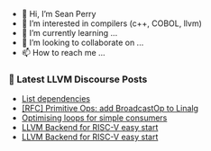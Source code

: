 - 👋 Hi, I’m Sean Perry
- 👀 I’m interested in compilers (c++, COBOL, llvm)
- 🌱 I’m currently learning ...
- 💞️ I’m looking to collaborate on ...
- 📫 How to reach me ...

<!---
s66perry/s66perry is a ✨ special ✨ repository because its `README.md` (this file) appears on your GitHub profile.
You can click the Preview link to take a look at your changes.
--->
### 📕 Latest LLVM Discourse Posts

<!-- DISCOURSE-LLVM:START -->
- [List dependencies](https://discourse.llvm.org/t/list-dependencies/66497#post_1)
- [[RFC] Primitive Ops: add BroadcastOp to Linalg](https://discourse.llvm.org/t/rfc-primitive-ops-add-broadcastop-to-linalg/66313#post_18)
- [Optimising loops for simple consumers](https://discourse.llvm.org/t/optimising-loops-for-simple-consumers/66234#post_3)
- [LLVM Backend for RISC-V easy start](https://discourse.llvm.org/t/llvm-backend-for-risc-v-easy-start/61508?page=2#post_27)
- [LLVM Backend for RISC-V easy start](https://discourse.llvm.org/t/llvm-backend-for-risc-v-easy-start/61508?page=2#post_26)
<!-- DISCOURSE-LLVM:END -->
